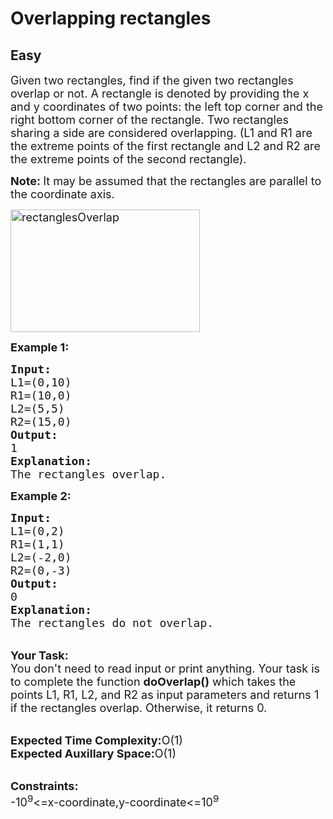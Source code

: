 # Overlapping rectangles
## Easy 
<div class="problem-statement" style="user-select: auto;">
                <p style="user-select: auto;"></p><p style="user-select: auto;"><span style="font-size: 18px; user-select: auto;">Given two rectangles, find if the given two rectangles overlap or not. A rectangle is denoted by providing the x and y coordinates of two points: the left top corner and the right bottom corner of the rectangle. Two rectangles sharing a side are considered overlapping. (L1 and R1 are the extreme points of the first rectangle and L2 and R2 are the extreme points of the second rectangle).</span></p>

<p style="user-select: auto;"><span style="font-size: 18px; user-select: auto;"><strong style="user-select: auto;">Note:&nbsp;</strong>It may be assumed that the rectangles are parallel to the coordinate axis.</span></p>

<p style="user-select: auto;"><span style="font-size: 18px; user-select: auto;"><a href="http://d1hyf4ir1gqw6c.cloudfront.net//wp-content/uploads/rectanglesOverlap.png" target="_blank" style="user-select: auto;"><img alt="rectanglesOverlap" class="aligncenter size-full wp-image-126964 img-responsive" src="http://d1hyf4ir1gqw6c.cloudfront.net/wp-content/uploads/rectanglesOverlap.png" style="height: 196px; width: 303px; user-select: auto;"></a></span></p>

<p style="user-select: auto;"><span style="font-size: 18px; user-select: auto;"><strong style="user-select: auto;">Example 1:</strong></span></p>

<pre style="user-select: auto;"><span style="font-size: 18px; user-select: auto;"><strong style="user-select: auto;">Input:</strong>
L1=(0,10)
R1=(10,0)
L2=(5,5)
R2=(15,0)
<strong style="user-select: auto;">Output:</strong>
1
<strong style="user-select: auto;">Explanation:</strong>
The rectangles overlap.</span></pre>

<p style="user-select: auto;"><span style="font-size: 18px; user-select: auto;"><strong style="user-select: auto;">Example 2:</strong></span></p>

<pre style="user-select: auto;"><span style="font-size: 18px; user-select: auto;"><strong style="user-select: auto;">Input:</strong>
L1=(0,2)
R1=(1,1)
L2=(-2,0)
R2=(0,-3)
<strong style="user-select: auto;">Output:</strong>
0
<strong style="user-select: auto;">Explanation:</strong>
The rectangles do not overlap.</span></pre>

<p style="user-select: auto;"><br style="user-select: auto;">
<span style="font-size: 18px; user-select: auto;"><strong style="user-select: auto;">Your Task:</strong><br style="user-select: auto;">
You don't need to read input or print anything. Your task is to complete the function <strong style="user-select: auto;">doOverlap()</strong> which takes the points L1, R1, L2, and R2 as input parameters and returns 1 if the rectangles overlap. Otherwise, it returns 0.</span></p>

<p style="user-select: auto;"><br style="user-select: auto;">
<span style="font-size: 18px; user-select: auto;"><strong style="user-select: auto;">Expected Time Complexity:</strong>O(1)<br style="user-select: auto;">
<strong style="user-select: auto;">Expected Auxillary Space:</strong>O(1)</span></p>

<p style="user-select: auto;"><br style="user-select: auto;">
<span style="font-size: 18px; user-select: auto;"><strong style="user-select: auto;">Constraints:</strong><br style="user-select: auto;">
-10<sup style="user-select: auto;">9</sup>&lt;=x-coordinate,y-coordinate&lt;=10<sup style="user-select: auto;">9</sup></span></p>
 <p style="user-select: auto;"></p>
            </div>